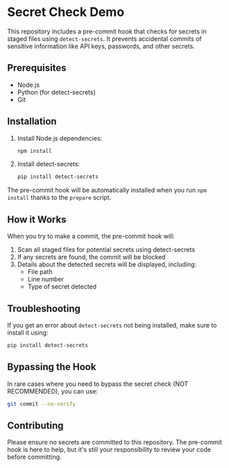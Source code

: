 # Secret Check Demo

This repository includes a pre-commit hook that checks for secrets in staged files using `detect-secrets`. It prevents accidental commits of sensitive information like API keys, passwords, and other secrets.

## Prerequisites

- Node.js
- Python (for detect-secrets)
- Git

## Installation

1. Install Node.js dependencies:
   ```bash
   npm install
   ```

2. Install detect-secrets:
   ```bash
   pip install detect-secrets
   ```

The pre-commit hook will be automatically installed when you run `npm install` thanks to the `prepare` script.

## How it Works

When you try to make a commit, the pre-commit hook will:
1. Scan all staged files for potential secrets using detect-secrets
2. If any secrets are found, the commit will be blocked
3. Details about the detected secrets will be displayed, including:
   - File path
   - Line number
   - Type of secret detected

## Troubleshooting

If you get an error about `detect-secrets` not being installed, make sure to install it using:
```bash
pip install detect-secrets
```

## Bypassing the Hook

In rare cases where you need to bypass the secret check (NOT RECOMMENDED), you can use:
```bash
git commit --no-verify
```

## Contributing

Please ensure no secrets are committed to this repository. The pre-commit hook is here to help, but it's still your responsibility to review your code before committing.
